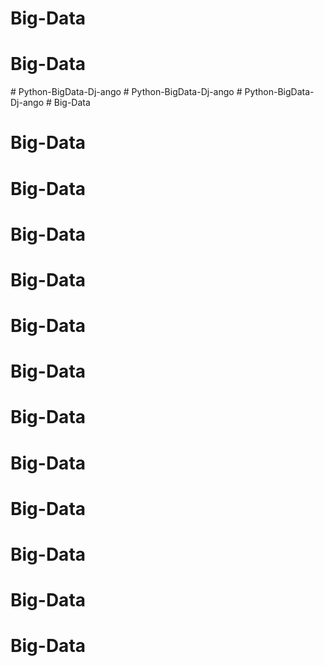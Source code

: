 # Big-Data
# Big-Data
#   P y t h o n - B i g D a t a - D j - a n g o  
 #   P y t h o n - B i g D a t a - D j - a n g o  
 #   P y t h o n - B i g D a t a - D j - a n g o  
 # Big-Data
# Big-Data
# Big-Data
# Big-Data
# Big-Data
# Big-Data
# Big-Data
# Big-Data
# Big-Data
# Big-Data
# Big-Data
# Big-Data
# Big-Data
